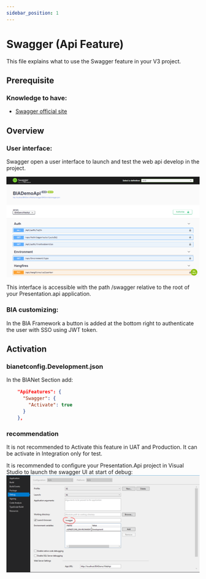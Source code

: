 ```yaml
---
sidebar_position: 1
---
```


# Swagger (Api Feature)
This file explains what to use the Swagger feature in your V3 project.

## Prerequisite

### Knowledge to have:
* [Swagger official site](https://swagger.io/)

## Overview
### User interface:
Swagger open a user interface to launch and test the web api develop in the project.

![Swagger UI](../Images/SwaggerUI.png)

This interface is accessible with the path /swagger relative to the root of your Presentation.api application.

### BIA customizing:
In the BIA Framework a button is added at the bottom right to authenticate the user with SSO using JWT token.

## Activation
### bianetconfig.Development.json
In the BIANet Section add:
``` json
    "ApiFeatures": {
      "Swagger": {
        "Activate": true
      }
    },
```
### recommendation
It is not recommended to Activate this feature in UAT and Production. It can be activate in Integration only for test.

It is recommended to configure your Presentation.Api project in Visual Studio to launch the swagger UI at start of debug:
![Swagger VS Configuration](../Images/SwaggerVSConfig.PNG)
